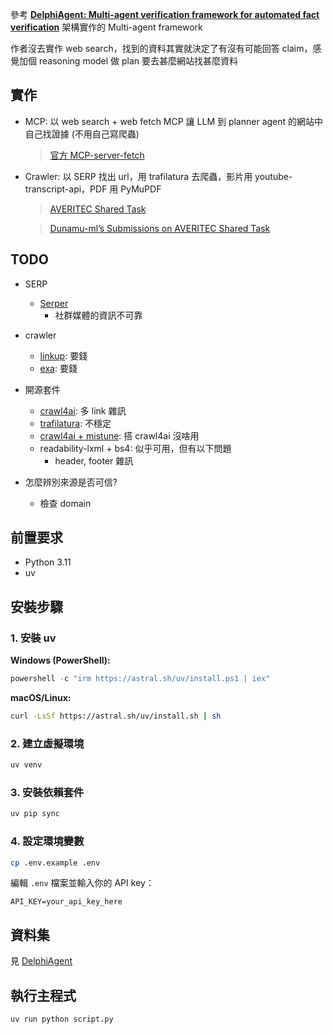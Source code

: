參考 [**DelphiAgent: Multi-agent verification framework for automated fact verification**](https://github.com/zjfgh2015/DelphiAgent) 架構實作的 Multi-agent framework

作者沒去實作 web search，找到的資料其實就決定了有沒有可能回答 claim，感覺加個 reasoning model 做 plan 要去甚麼網站找甚麼資料

## 實作

- MCP: 以 web search + web fetch MCP 讓 LLM 到 planner agent 的網站中自己找證據 (不用自己寫爬蟲)
    > [官方 MCP-server-fetch](https://github.com/modelcontextprotocol/servers/tree/main/src/fetch)
- Crawler: 以 SERP 找出 url，用 trafilatura 去爬蟲，影片用 youtube-transcript-api，PDF 用 PyMuPDF
    > [AVERITEC Shared Task](https://aclanthology.org/2024.fever-1.1.pdf)

    > [Dunamu-ml’s Submissions on AVERITEC Shared Task](https://aclanthology.org/2024.fever-1.7.pdf)

## TODO

- SERP 
  - [Serper](https://serper.dev/)
    - 社群媒體的資訊不可靠
- crawler
  - [linkup](https://www.linkup.so/): 要錢
  - [exa](https://exa.ai/): 要錢
- 開源套件
  - [crawl4ai](https://github.com/unclecode/crawl4ai): 多 link 雜訊
  - [trafilatura](https://trafilatura.readthedocs.io/en/latest/index.html): 不穩定
  - [crawl4ai + mistune](https://github.com/lepture/mistune): 搭 crawl4ai 沒啥用
  - readability-lxml + bs4: 似乎可用，但有以下問題
      - header, footer 雜訊

- 怎麼辨別來源是否可信?
  - 檢查 domain

## 前置要求

- Python 3.11
- uv

## 安裝步驟

### 1. 安裝 uv

**Windows (PowerShell):**
```powershell
powershell -c "irm https://astral.sh/uv/install.ps1 | iex"
```

**macOS/Linux:**
```bash
curl -LsSf https://astral.sh/uv/install.sh | sh
```

### 2. 建立虛擬環境

```bash
uv venv
```

### 3. 安裝依賴套件

```bash
uv pip sync
```

### 4. 設定環境變數

```bash
cp .env.example .env
```

編輯 `.env` 檔案並輸入你的 API key：
```
API_KEY=your_api_key_here
```
## 資料集

見 [DelphiAgent](https://github.com/zjfgh2015/DelphiAgent)

## 執行主程式

```bash
uv run python script.py
```
